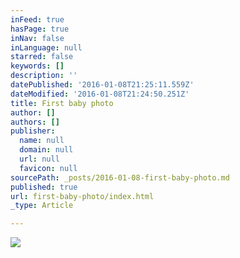 ```yaml
---
inFeed: true
hasPage: true
inNav: false
inLanguage: null
starred: false
keywords: []
description: ''
datePublished: '2016-01-08T21:25:11.559Z'
dateModified: '2016-01-08T21:24:50.251Z'
title: First baby photo
author: []
authors: []
publisher:
  name: null
  domain: null
  url: null
  favicon: null
sourcePath: _posts/2016-01-08-first-baby-photo.md
published: true
url: first-baby-photo/index.html
_type: Article

---
```

![](https://the-grid-user-content.s3-us-west-2.amazonaws.com/996a6957-2d29-4b1f-a709-695810c5c528.jpg)